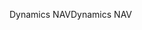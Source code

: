 <span data-ttu-id="2e445-101">Dynamics NAV</span><span class="sxs-lookup"><span data-stu-id="2e445-101">Dynamics NAV</span></span>
